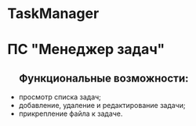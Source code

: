# TaskManager
<h1>ПС "Менеджер задач"</h1>
<ul>
  <h2>Функциональные возможности:</h2>
  <li>просмотр списка задач;</li>
  <li>добавление, удаление и редактирование задачи;</li>
  <li>прикрепление файла к задаче.</li>
</ul>
